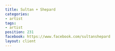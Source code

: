 ```yaml
---
title: Sultan + Shepard
categories:
- artist
tags:
- artist
position: 231
facebook: https://www.facebook.com/sultanshepard
layout: client
---
```


